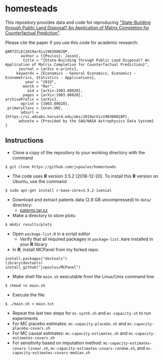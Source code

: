 # homesteads

This repository provides data and code for reproducing ["State-Building through Public Land Disposal? An Application of Matrix Completion for Counterfactual Prediction"](https://arxiv.org/abs/1901.02991).

Please cite the paper if you use this code for academic research:

```
@ARTICLE{2019arXiv190308028P,
       author = {{Poulos}, Jason},
        title = "{State-Building through Public Land Disposal? An Application of Matrix Completion for Counterfactual Prediction}",
      journal = {arXiv e-prints},
     keywords = {Economics - General Economics, Economics - Econometrics, Statistics - Applications},
         year = "2019",
        month = "Mar",
          eid = {arXiv:1903.08028},
        pages = {arXiv:1903.08028},
archivePrefix = {arXiv},
       eprint = {1903.08028},
 primaryClass = {econ.GN},
       adsurl = {https://ui.adsabs.harvard.edu/abs/2019arXiv190308028P},
      adsnote = {Provided by the SAO/NASA Astrophysics Data System}
}
```

Instructions
------
* Clone a copy of the repository to your working directory with the command
```
$ git clone https://github.com/jvpoulos/homesteads
```
* The code uses **R** version 3.5.2 (2018-12-20). To install this **R** version on Ubuntu, use the command 
```
$ sudo apt-get install r-base-core=3.5.2-1xenial
```
* Download and extract patents data (2.8 GB uncompressed) to `data/` directory:
  * [patents.tar.xz](https://www.dropbox.com/s/3g5jlqpp6kvreur/patents.tar.xz?dl=1)
* Make a directory to store plots: 
```
$ mkdir results/plots
```
* Open `package-list.R` in a script editor
  * Verify that all required packages in `package-list.R`are installed in your **R** library
* In **R**, install MCPanel from my forked repo:
```
install.packages("devtools")
library(devtools) 
install_github("jvpoulos/MCPanel")
```
* Make shell file `main.sh` executable from the Linux/Unix command line:
```
$ chmod +x main.sh
```
* Execute the file:
```
$ ./main.sh > main.txt
```
* Repeat the last two steps for `mc-synth.sh` and `mc-capacity.sh` to run experiments
* For MC placebo estimates: `mc-capacity-placebo.sh` and `mc-capacity-placebo-covars.sh`
* For MC causal estimates: `mc-capacity-estimates.sh` and `mc-capacity-estimates-covars.sh`
* For sensitivity based on imputation method: `mc-capacity-estimates-covars-linear.sh`, `mc-capacity-estimates-covars-random.sh`, and
`mc-capacity-estimates-covars-median.sh`